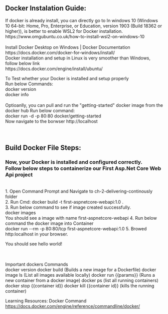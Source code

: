 <h2>Docker Instalation Guide: </h2>
If docker is already install, you can directly go to 
In windows 10 (Windows 10 64-bit: Home, Pro, Enterprise, or Education, version 1903 (Build 18362 or higher)), is better to enable WSL2 for Docker installation.
https://www.omgubuntu.co.uk/how-to-install-wsl2-on-windows-10
<br>
<br>
Install Docker Desktop on Windows | Docker Documentation 
https://docs.docker.com/docker-for-windows/install/ 

<br>
Docker installation and setup in Linux is very smoother than Windows, follow below link <br>
https://docs.docker.com/engine/install/ubuntu/
<br>

To Test whether your Docker is installed and setup properly <br>
Run below Commands: <br>
docker version <br>
docker info <Br>
<br>
Optioanlly, you can pull and run the "getting-started" docker image from the docker hub
Run below command: <br>
docker run -d -p 80:80 docker/getting-started <br>
Now navigate to the borwser http://localhost  <br>
<br>
<br>

<h2> Build Docker File Steps: </h2>
<h3> Now, your Docker is installed and configured correctly. <br>
Follow below steps to containerize our First Asp.Net Core Web Api project </h3> <br>
1. Open Command Prompt and Navigate to ch-2-delivering-continously folder <br>
2. Run Cmd: docker build -t first-aspnetcore-webapi:1.0 .   <br>
3. Run below command to see if image created successfully.   <br>
    docker images <br>
    You should see a image with name first-aspnetcore-webapi
4. Run below command the docker image into Container <br>
   docker run --rm -p 80:80/tcp first-aspnetcore-webapi:1.0
5. Browed http:localhost in your browser. <br>

You should see hello world!

<br>
<br>
Important dockers Commands <br>
docker version 
docker build   (Builds a new image for a Dockerfile)
docker image ls  (List all images available locally)
docker run {{params}} (Runs a new container from a docker image)
docker ps  (list all running containers)
docker stop {{container id}}
docker kill {{container id}} (kills the running container)

Learning Resources:
Docker Command 
https://docs.docker.com/engine/reference/commandline/docker/ 
